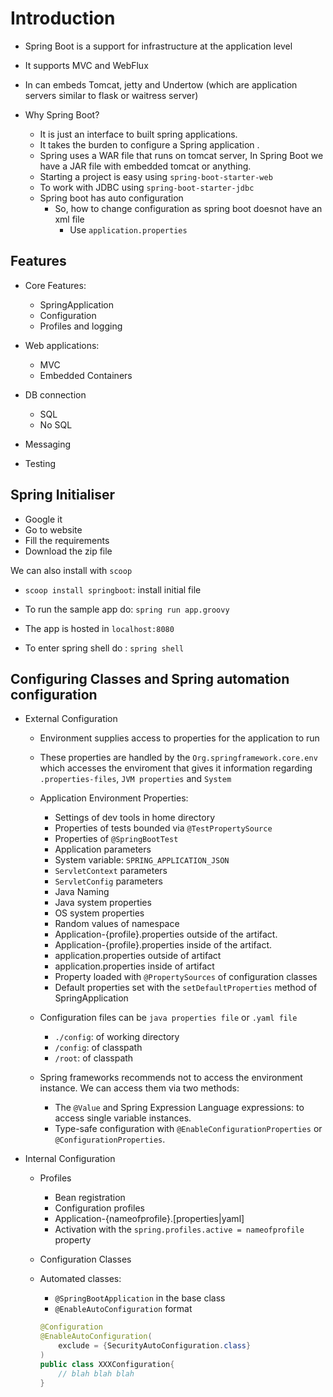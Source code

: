# Introduction 

- Spring Boot is a support for infrastructure at the application level

- It supports MVC and WebFlux

- In can embeds Tomcat, jetty and Undertow (which are application servers similar to flask or waitress server)


- Why Spring Boot?
    - It is just an interface to built spring applications.
    - It takes the burden to configure a Spring application .
    - Spring uses a WAR file that runs on tomcat server, In Spring Boot we have a JAR file with embedded tomcat or anything.
    - Starting a project is easy using `spring-boot-starter-web`
    - To work with JDBC using `spring-boot-starter-jdbc`
    - Spring boot has auto configuration
        - So, how to change configuration as spring boot doesnot have an xml file
            -  Use `application.properties`

## Features

- Core Features: 
    - SpringApplication
    - Configuration
    - Profiles and logging

- Web applications:
    - MVC
    - Embedded Containers

- DB connection 
    - SQL
    - No SQL

- Messaging

- Testing

## Spring Initialiser 

- Google it 
- Go to website
- Fill the requirements 
- Download the zip file 

We can also install with `scoop`

- `scoop install springboot`: install initial file

- To run the sample app do: `spring run app.groovy`

- The app is hosted in `localhost:8080`

- To enter spring shell do : `spring shell`

## Configuring Classes and Spring automation configuration

- External Configuration
    
    - Environment supplies access to properties for the application to run 
    - These properties are handled by the `Org.springframework.core.env` which accesses the enviroment that gives it information regarding `.properties-files`, `JVM properties` and `System`
    - Application Environment Properties:
        - Settings of dev tools in home directory
        - Properties of tests bounded via `@TestPropertySource`
        - Properties of `@SpringBootTest`
        - Application parameters
        - System variable: `SPRING_APPLICATION_JSON`
        - `ServletContext` parameters
        - `ServletConfig` parameters
        - Java Naming
        - Java system properties
        - OS system properties
        - Random values of namespace
        - Application-\{profile\}.properties outside of the artifact.
        - Application-\{profile\}.properties
inside of the artifact.
        - application.properties outside of artifact
        - application.properties inside of artifact
        - Property loaded with `@PropertySources` of configuration classes
        - Default properties set with the `setDefaultProperties` method of SpringApplication

    - Configuration files can be `java properties file` or `.yaml file`
        - `./config`: of working directory
        - `/config`: of classpath
        - `/root`: of classpath

    - Spring frameworks recommends not to access the environment instance. We can access them via two methods:
        - The `@Value` and Spring Expression Language expressions: to access single variable instances. 
        - Type-safe configuration with `@EnableConfigurationProperties` or `@ConfigurationProperties`.               


- Internal Configuration

    - Profiles
        - Bean registration
        - Configuration profiles
        - Application-\{nameofprofile\}.\[properties|yaml\]
        - Activation with the `spring.profiles.active = nameofprofile` property
    
    - Configuration Classes 
    - Automated classes:
        - `@SpringBootApplication` in the base class
        - `@EnableAutoConfiguration` format
        ```java
        @Configuration
        @EnableAutoConfiguration( 
            exclude = {SecurityAutoConfiguration.class}
        )
        public class XXXConfiguration{
            // blah blah blah
        }
        ``` 

